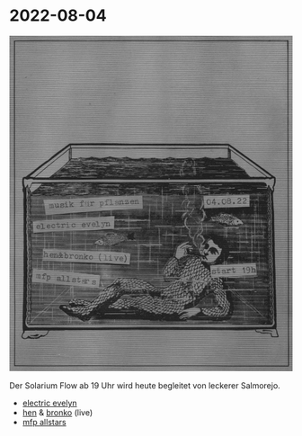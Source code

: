 # 2022-08-04

![](220804.jpg)

Der Solarium Flow ab 19 Uhr wird heute begleitet von leckerer Salmorejo.

- [electric evelyn](https://soundcloud.com/electricevelyn)
- [hen](https://soundcloud.com/heninspace) & [bronko](https://soundcloud.com/bronko-t) (live)
- [mfp allstars](/about)